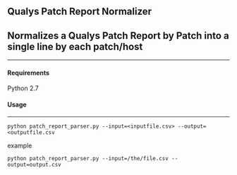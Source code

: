 ## Qualys Patch Report Normalizer ##

## Normalizes a Qualys Patch Report by Patch into a single line by each patch/host ##

-------------------------------------------
#### Requirements ####
Python 2.7


#### Usage ####
-------------------------------------------

`python patch_report_parser.py --input=<inputfile.csv> --output=<outputfile.csv`

example

`python patch_report_parser.py --input=/the/file.csv --output=output.csv`


